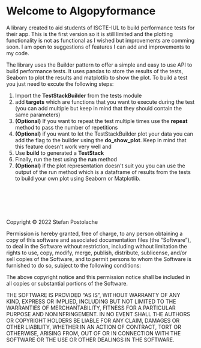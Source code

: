 # Welcome to Algopyformance

A library created to aid students of ISCTE-IUL to build performance 
tests for their app. This is the first version so it is still limited and the 
plotting functionality is not as functional as I wished but improvements are 
comming soon. I am open to suggestions of features I can add and improvements to my code.

The library uses the Builder pattern to offer a simple and easy to use API to 
build performance tests. It uses pandas to store the results of the tests, 
Seaborn to plot the results and matplotlib to show the plot. To build a test you 
just need to excute 
the following 
steps:
1. Import the <b>TestStackBuilder</b> from the tests module 
2. add <b>targets</b> which are functions that you want to execute during the 
   test (you can add multiple but keep in mind that they should contain the 
   same parameters)
3. <b>(Optional)</b> If you want to repeat the test multiple times use the 
   <b>repeat</b> 
method to pass the number of repetitions
4. <b>(Optional)</b> if you want to let the TestStackBuilder plot your data you 
   can 
add the flag to the builder using the <b>do_show_plot</b>. Keep in mind that 
   this feature doesn't work very well and 
5. Use <b>build</b> to generated a <b>TestStack</b>
6. Finally, run the test using the <b>run</b> method 
7. <b>(Optional)</b> if the plot representation doesn't suit you you can use 
   the output of the run method which is a dataframe of results from the tests 
   to build your own plot using Seaborn or Matplotlib.

<br>
<br>
<br>
<br>
<br>
Copyright © 2022 Stefan Postolache

Permission is hereby granted, free of charge, to any person obtaining a copy of this software and associated documentation files (the “Software”), to deal in the Software without restriction, including without limitation the rights to use, copy, modify, merge, publish, distribute, sublicense, and/or sell copies of the Software, and to permit persons to whom the Software is furnished to do so, subject to the following conditions:

The above copyright notice and this permission notice shall be included in all copies or substantial portions of the Software.

THE SOFTWARE IS PROVIDED “AS IS”, WITHOUT WARRANTY OF ANY KIND, EXPRESS OR IMPLIED, INCLUDING BUT NOT LIMITED TO THE WARRANTIES OF MERCHANTABILITY, FITNESS FOR A PARTICULAR PURPOSE AND NONINFRINGEMENT. IN NO EVENT SHALL THE AUTHORS OR COPYRIGHT HOLDERS BE LIABLE FOR ANY CLAIM, DAMAGES OR OTHER LIABILITY, WHETHER IN AN ACTION OF CONTRACT, TORT OR OTHERWISE, ARISING FROM, OUT OF OR IN CONNECTION WITH THE SOFTWARE OR THE USE OR OTHER DEALINGS IN THE SOFTWARE.
